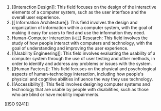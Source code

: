 1.  [[Interaction Design]]: This field focuses on the design of the interactive elements of a computer system, such as the user interface and the overall user experience.
2. [[ Information Architecture]]: This field involves the design and organization of information within a computer system, with the goal of making it easy for users to find and use the information they need.
3.  Human-Computer Interaction (`HCI`) Research: This field involves the study of how people interact with computers and technology, with the goal of understanding and improving the user experience.
4.  [[Usability Engineering]]: This field involves evaluating the usability of a computer system through the use of user testing and other methods, in order to identify and address any problems or issues with the system.
5.  [[Human Factors]]: This field focuses on the physical and psychological aspects of human-technology interaction, including how people's physical and cognitive abilities influence the way they use technology.
6.  [[Accessibility]]: This field involves designing computer systems and technology that are usable by people with disabilities, such as those who are blind or have mobility impairments.


[[ISO 9241]]
